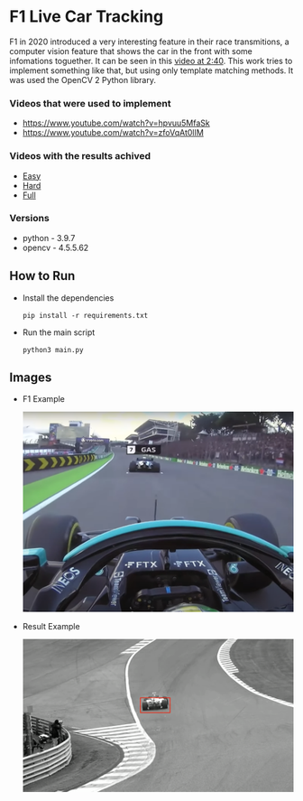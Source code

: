 # F1 Live Car Tracking

F1 in 2020 introduced a very interesting feature in their race transmitions, a computer vision feature that shows the car in the front with some infomations toguether.
It can be seen in this [video at 2:40](https://youtu.be/abFGhepdBWw?t=150). This work tries to implement something like that, but using only template matching methods.
It was used the OpenCV 2 Python library.

### Videos that were used to implement
* https://www.youtube.com/watch?v=hpvuu5MfaSk
* https://www.youtube.com/watch?v=zfoVqAt0lIM

### Videos with the results achived
* [Easy](https://drive.google.com/file/d/147kg-JA1wO7u_MZsvWwB7Z_ceKuLmBP-/view?usp=sharing)
* [Hard](https://drive.google.com/file/d/1lKjGdygmPEQ-wK-n5sSLSk0fB7MJ3W23/view?usp=sharing)
* [Full](https://drive.google.com/file/d/1eMfBDIiXuaukYHJdQp3neFMrnD3F3M8Q/view?usp=sharing)

### Versions
* python - 3.9.7
* opencv - 4.5.5.62

## How to Run

* Install the dependencies
    ```
    pip install -r requirements.txt
    ```


* Run the main script
    ```
    python3 main.py
    ```

## Images

* F1 Example

    <img src="docs/exemplof1.png" alt="drawing" style="width:600px;"/>

* Result Example

    <img src="docs/write_example.png" alt="drawing" style="width:600px;"/>


